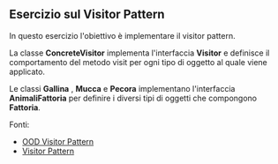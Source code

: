 ## Esercizio sul Visitor Pattern

In questo esercizio l'obiettivo è implementare il visitor pattern.

La classe **ConcreteVisitor** implementa l'interfaccia **Visitor** e definisce il comportamento del metodo visit per ogni tipo di oggetto
al quale viene applicato.

Le classi **Gallina** , **Mucca** e **Pecora** implementano l'interfaccia **AnimaliFattoria** per definire i diversi tipi di oggetti che
compongono **Fattoria**.

Fonti:
- [OOD Visitor Pattern](https://www.oodesign.com/visitor-pattern.html)
- [Visitor Pattern](https://refactoring.guru/design-patterns/visitor)

